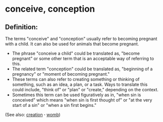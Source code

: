 # conceive, conception #

## Definition: ##

The terms "conceive" and "conception" usually refer to becoming pregnant with a child. It can also be used for animals that become pregnant.

* The phrase "conceive a child" could be translated as, "become pregnant" or some other term that is an acceptable way of referring to this.
* The related term "conception" could be translated as, "beginning of a pregnancy" or "moment of becoming pregnant."
* These terms can also refer to creating something or thinking of something, such as an idea, a plan, or a task. Ways to translate this could include, "think of" or "plan" or "create," depending on the context.
* Sometimes this term can be used figuratively as in, "when sin is conceived" which means "when sin is first thought of" or "at the very start of a sin" or "when a sin first begins."

(See also: [creation](../other/creation.md) **·** [womb](../other/womb.md))

